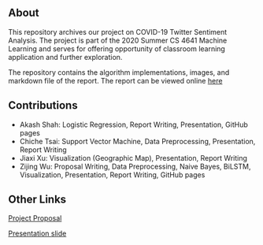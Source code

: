 ## About

This repository archives our project on COVID-19 Twitter Sentiment Analysis. The project is part of the 2020 Summer CS 4641 Machine Learning and serves for offering opportunity of classroom learning application and further exploration.

The repository contains the algorithm implementations, images, and markdown file of the report. The report can be viewed online [here](https://miles-zijingwu.github.io/COVID-19_Twitter_Sentiment_Analysis/)

## Contributions

- Akash Shah: Logistic Regression, Report Writing, Presentation, GitHub pages
- Chiche Tsai: Support Vector Machine, Data Preprocessing, Presentation, Report Writing
- Jiaxi Xu: Visualization (Geographic Map), Presentation, Report Writing
- Zijing Wu: Proposal Writing, Data Preprocessing, Naive Bayes, BiLSTM, Visualization, Presentation, Report Writing, GitHub pages

## Other Links

[Project Proposal](https://www.overleaf.com/read/gxttcgvrnjmm)

[Presentation slide](https://docs.google.com/presentation/d/1ukBi3k4OzWWKA_J5qw5LF4meNF-45sVsmApjpwzLQD4/edit?usp=sharing) 




